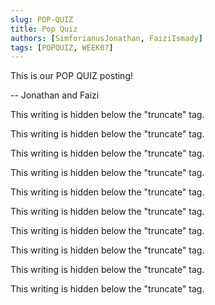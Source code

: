 ```yaml
---
slug: POP-QUIZ
title: Pop Quiz
authors: [SimforianusJonathan, FaiziIsmady]
tags: [POPQUIZ, WEEK07]
---
```


This is our POP QUIZ posting!

-- Jonathan and Faizi

<!--truncate-->

This writing is hidden below the "truncate" tag.

This writing is hidden below the "truncate" tag.

This writing is hidden below the "truncate" tag.

This writing is hidden below the "truncate" tag.

This writing is hidden below the "truncate" tag.

This writing is hidden below the "truncate" tag.

This writing is hidden below the "truncate" tag.

This writing is hidden below the "truncate" tag.

This writing is hidden below the "truncate" tag.

This writing is hidden below the "truncate" tag.

